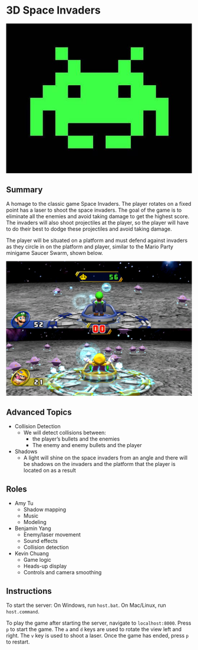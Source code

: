 # 3D Space Invaders

![alt text](invader.jpg "Space Invaders")

## Summary
A homage to the classic game Space Invaders. The player rotates on a fixed point has a laser to shoot the space invaders. 
The goal of the game is to eliminate all the enemies and avoid taking damage to get the highest score. 
The invaders will also shoot projectiles at the player, so the player will have to do their best to dodge these projectiles and avoid taking damage.

The player will be situated on a platform and must defend against invaders as they circle in on the platform and player, 
similar to the Mario Party minigame Saucer Swarm, shown below.

![alt text](SaucerSwarmDuel.png "Saucer Swarm")

## Advanced Topics
- Collision Detection
  - We will detect collisions between:
    - the player’s bullets and the enemies
    - The enemy and enemy bullets and the player
- Shadows
  - A light will shine on the space invaders from an angle and there will be shadows on the invaders and the platform that the player is located on as a result

## Roles
- Amy Tu
  - Shadow mapping
  - Music
  - Modeling
- Benjamin Yang
  - Enemy/laser movement
  - Sound effects
  - Collision detection
- Kevin Chuang
  - Game logic
  - Heads-up display
  - Controls and camera smoothing

## Instructions
To start the server: 
On Windows, run `host.bat`. 
On Mac/Linux, run `host.command`.

To play the game after starting the server, navigate to `localhost:8000`. 
Press `p` to start the game. The `a` and `d` keys are used to rotate the view left and right. 
The `v` key is used to shoot a laser. Once the game has ended, press `p` to restart. 